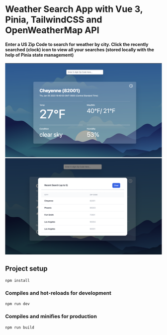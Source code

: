 # Weather Search App with Vue 3, Pinia, TailwindCSS and OpenWeatherMap API

#### Enter a US Zip Code to search for weather by city. Click the recently searched (clock) icon to view all your searches (stored locally with the help of Pinia state management)

<img width="800" alt="Screen Shot 2022-10-01 at 3 02 30 PM" src="https://github.com/jsfanatik/vue-vite-weather/blob/main/src/assets/Screen%20Shot%202023-01-05%20at%206.44.31%20PM.png">

<img width="800" alt="Screen Shot 2022-10-01 at 3 02 30 PM" src="https://github.com/jsfanatik/vue-vite-weather/blob/main/src/assets/Screen%20Shot%202023-01-05%20at%208.19.55%20PM.png">

## Project setup
```
npm install
```

### Compiles and hot-reloads for development
```
npm run dev
```

### Compiles and minifies for production
```
npm run build
```
